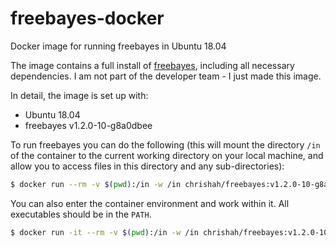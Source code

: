 # freebayes-docker
Docker image for running freebayes in Ubuntu 18.04

The image contains a full install of [freebayes](https://github.com/ekg/freebayes), including all necessary dependencies. I am not part of the developer team - I just made this image.

In detail, the image is set up with:
 - Ubuntu 18.04
 - freebayes v1.2.0-10-g8a0dbee

To run freebayes you can do the following (this will mount the directory `/in` of the container to the current working directory on your local machine, and allow you to access files in this directory and any sub-directories):
```bash
$ docker run --rm -v $(pwd):/in -w /in chrishah/freebayes:v1.2.0-10-g8a0dbee freebayes -h
```

You can also enter the container environment and work within it. All executables should be in the `PATH`.
```bash
$ docker run -it --rm -v $(pwd):/in -w /in chrishah/freebayes:v1.2.0-10-g8a0dbee /bin/bash
```

